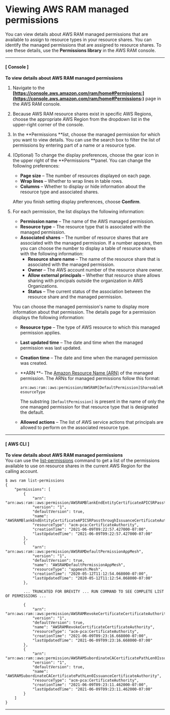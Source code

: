 # Viewing AWS RAM managed permissions<a name="working-with-sharing-view-permissions"></a>

You can view details about AWS RAM managed permissions that are available to assign to resource types in your resource shares\. You can identify the managed permissions that are assigned to resource shares\. To see these details, use the **Permissions library** in the AWS RAM console\.

------
#### [ Console ]

**To view details about AWS RAM managed permissions**

1. Navigate to the **[https://console.aws.amazon.com/ram/home#Permissions:](https://console.aws.amazon.com/ram/home#Permissions:)** page in the AWS RAM console\.

1. Because AWS RAM resource shares exist in specific AWS Regions, choose the appropriate AWS Region from the dropdown list in the upper\-right corner of the console\.

1. In the **Permissions **list, choose the managed permission for which you want to view details\. You can use the search box to filter the list of permissions by entering part of a name or a resource type\.

1. \(Optional\) To change the display preferences, choose the gear icon in the upper right of the **Permissions **panel\. You can change the following preferences:
   + **Page size** – The number of resources displayed on each page\.
   + **Wrap lines** – Whether to wrap lines in table rows\.
   + **Columns** – Whether to display or hide information about the resource type and associated shares\.

   After you finish setting display preferences, choose **Confirm**\.

1. For each permission, the list displays the following information:
   + **Permission name** – The name of the AWS managed permission\. 
   + **Resource type** – The resource type that is associated with the managed permission\.
   + **Associated shares** – The number of resource shares that are associated with the managed permission\. If a number appears, then you can choose the number to display a table of resource shares with the following information:
     + **Resource share name** – The name of the resource share that is associated with the managed permission\.
     + **Owner** – The AWS account number of the resource share owner\.
     + **Allow external principals** – Whether that resource share allows sharing with principals outside the organization in AWS Organizations\.
     + **Status** – The current status of the association between the resource share and the managed permission\. 

   You can choose the managed permission's name to display more information about that permission\. The details page for a permission displays the following information:
   + **Resource type** – The type of AWS resource to which this managed permission applies\.
   + **Last updated time** – The date and time when the managed permission was last updated\.
   + **Creation time** – The date and time when the managed permission was created\.
   + **ARN **– The [Amazon Resource Name \(ARN\)](https://docs.aws.amazon.com/general/latest/gr/aws-arns-and-namespaces.html) of the managed permission\. The ARNs for managed permissions follow this format:

     

     `arn:aws:ram::aws:permission/AWSRAM[DefaultPermission]ShareableResourceType`

     The substring `[DefaultPermission]` is present in the name of only the one managed permission for that resource type that is designated the default\.
   + **Allowed actions** – The list of AWS service actions that principals are allowed to perform on the associated resource type\.

------
#### [ AWS CLI ]

**To view details about AWS RAM managed permissions**  
You can use the [list\-permissions](https://docs.aws.amazon.com/cli/latest/reference/ram/list-permissions.html) command to get a list of the permissions available to use on resource shares in the current AWS Region for the calling account\.

```
$ aws ram list-permissions
{
    "permissions": [
        {
            "arn": "arn:aws:ram::aws:permission/AWSRAMBlankEndEntityCertificateAPICSRPassthroughIssuanceCertificateAuthority",
            "version": "1",
            "defaultVersion": true,
            "name": "AWSRAMBlankEndEntityCertificateAPICSRPassthroughIssuanceCertificateAuthority",
            "resourceType": "acm-pca:CertificateAuthority",
            "creationTime": "2021-06-09T09:22:57.427000-07:00",
            "lastUpdatedTime": "2021-06-09T09:22:57.427000-07:00"
        },
        {
            "arn": "arn:aws:ram::aws:permission/AWSRAMDefaultPermissionAppMesh",
            "version": "1",
            "defaultVersion": true,
            "name": "AWSRAMDefaultPermissionAppMesh",
            "resourceType": "appmesh:Mesh",
            "creationTime": "2020-05-12T11:12:54.068000-07:00",
            "lastUpdatedTime": "2020-05-12T11:12:54.068000-07:00"
        },

        ... TRUNCATED FOR BREVITY ... RUN COMMAND TO SEE COMPLETE LIST OF PERMISSIONS ...

        {
            "arn": "arn:aws:ram::aws:permission/AWSRAMRevokeCertificateCertificateAuthority",
            "version": "1",
            "defaultVersion": true,
            "name": "AWSRAMRevokeCertificateCertificateAuthority",
            "resourceType": "acm-pca:CertificateAuthority",
            "creationTime": "2021-06-09T09:23:16.668000-07:00",
            "lastUpdatedTime": "2021-06-09T09:23:16.668000-07:00"
        },
        {
            "arn": "arn:aws:ram::aws:permission/AWSRAMSubordinateCACertificatePathLen0IssuanceCertificateAuthority",
            "version": "1",
            "defaultVersion": true,
            "name": "AWSRAMSubordinateCACertificatePathLen0IssuanceCertificateAuthority",
            "resourceType": "acm-pca:CertificateAuthority",
            "creationTime": "2021-06-09T09:23:11.462000-07:00",
            "lastUpdatedTime": "2021-06-09T09:23:11.462000-07:00"
        }
    ]
}
```

------